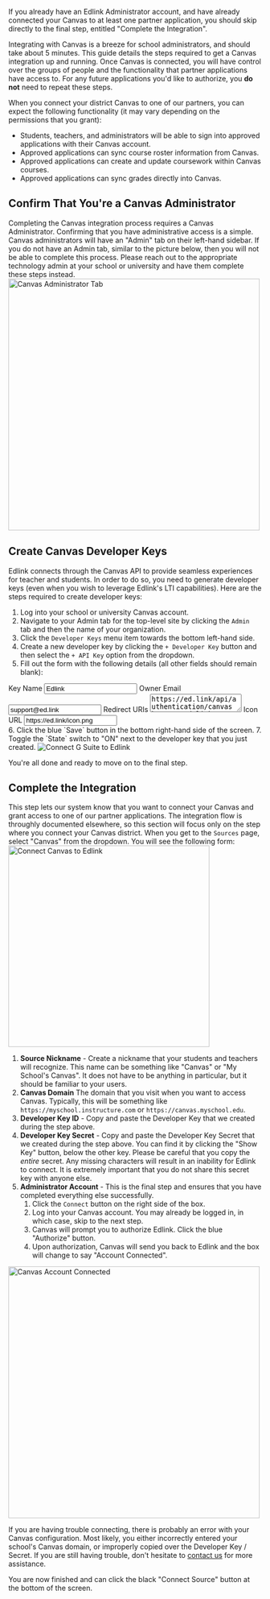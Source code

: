 <div class="card notice alert">
    <p>
        If you already have an Edlink Administrator account, and have already connected your Canvas to at least one
        partner application, you should skip directly to the final step, entitled "Complete the Integration".
    </p>
</div>

Integrating with Canvas is a breeze for school administrators, and should take about 5 minutes. This guide
details the steps required to get a Canvas integration up and running. Once Canvas is connected, you will have control over
the groups of people and the functionality that partner applications have access to. For any future applications you'd like to authorize,
you **do not** need to repeat these steps.

When you connect your district Canvas to one of our partners, you can expect the following functionality (it may vary depending on the permissions
that you grant):

- Students, teachers, and administrators will be able to sign into approved applications with their Canvas account.
- Approved applications can sync course roster information from Canvas.
- Approved applications can create and update coursework within Canvas courses.
- Approved applications can sync grades directly into Canvas.

## Confirm That You're a Canvas Administrator

Completing the Canvas integration process requires a Canvas Administrator. Confirming that you have administrative access is a simple. Canvas administrators
will have an "Admin" tab on their left-hand sidebar. If you do not have an Admin tab, similar to the picture below, then you will not be able to complete this
process. Please reach out to the appropriate technology admin at your school or university and have them complete these steps instead.
<img class="block framed" src="https://edlink.github.io/docs/media/administrators/canvas-admin.png" width="500" alt="Canvas Administrator Tab" />

## Create Canvas Developer Keys

Edlink connects through the Canvas API to provide seamless experiences for teacher and students. In order to do so, you need to generate
developer keys (even when you wish to leverage Edlink's LTI capabilities). Here are the steps required to create developer keys:

1. Log into your school or university Canvas account.
2. Navigate to your Admin tab for the top-level site by clicking the `Admin` tab and then the name of your organization.
3. Click the `Developer Keys` menu item towards the bottom left-hand side.
4. Create a new developer key by clicking the `+ Developer Key` button and then select the `+ API Key` option from the dropdown.
5. Fill out the form with the following details (all other fields should remain blank):
<div class="card selectable-fields">
    <label>Key Name</label>
    <input type="text" readonly value="Edlink" />
    <label>Owner Email</label>
    <input type="text" readonly value="support@ed.link" />
    <label>Redirect URIs</label>
    <textarea readonly>https://ed.link/api/authentication/canvas&#13;https://ed.link/sso/administrator</textarea>
    <label>Icon URL</label>
    <input type="text" readonly value="https://ed.link/icon.png" />
</div>
6. Click the blue `Save` button in the bottom right-hand side of the screen.
7. Toggle the `State` switch to "ON" next to the developer key that you just created.

<img class="block" src="https://edlink.github.io/docs/media/administrators/canvas-key-state.png" alt="Connect G Suite to Edlink" />

You're all done and ready to move on to the final step.

## Complete the Integration

This step lets our system know that you want to connect your Canvas and grant access to one of our partner applications. The integration flow is throughly documented
elsewhere, so this section will focus only on the step where you connect your Canvas district. When you get to the `Sources` page, select "Canvas" from the dropdown.
You will see the following form:
<img class="block framed" src="https://edlink.github.io/docs/media/administrators/canvas-connect.png" width="400" alt="Connect Canvas to Edlink" />

1. **Source Nickname** - Create a nickname that your students and teachers will recognize. This name can be something like "Canvas" or "My School's Canvas". It does not have to be anything in particular, but it should be familiar to your users.
2. **Canvas Domain** The domain that you visit when you want to access Canvas. Typically, this will be something like `https://myschool.instructure.com` or `https://canvas.myschool.edu`.
3. **Developer Key ID** - Copy and paste the Developer Key that we created during the step above.
4. **Developer Key Secret** - Copy and paste the Developer Key Secret that we created during the step above. You can find it by clicking the "Show Key" button, below the other key. Please be careful that you copy the *entire* secret. Any missing characters will result in an inability for Edlink to connect. It is extremely important that you do not share this secret key with anyone else.
5. **Administrator Account** - This is the final step and ensures that you have completed everything else successfully.
    1. Click the `Connect` button on the right side of the box.
    2. Log into your Canvas account. You may already be logged in, in which case, skip to the next step.
    3. Canvas will prompt you to authorize Edlink. Click the blue "Authorize" button.
    4. Upon authorization, Canvas will send you back to Edlink and the box will change to say "Account Connected".
<img class="block" src="https://edlink.github.io/docs/media/administrators/canvas-admin-connected.png" width="500" alt="Canvas Account Connected" />

If you are having trouble connecting, there is probably an error with your Canvas configuration. Most likely, you either incorrectly entered your school's Canvas domain, or improperly copied over the Developer Key / Secret. If you are still having trouble, don't hesitate to [contact us](/support) for more assistance.

You are now finished and can click the black "Connect Source" button at the bottom of the screen.